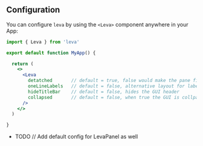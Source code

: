 ## Configuration

You can configure `leva` by using the `<Leva>` component anywhere in your App:

```jsx
import { Leva } from 'leva'

export default function MyApp() {

  return (
    <>
      <Leva
        detatched       // default = true, false would make the pane fill the parent dom node it's rendered in.
        oneLineLabels   // default = false, alternative layout for labels, with labels and fields on separate rows  
        hideTitleBar    // default = false, hides the GUI header
        collapsed       // default = false, when true the GUI is collpased
      />
    </>
  )

}
```

- TODO // Add default config for LevaPanel as well
